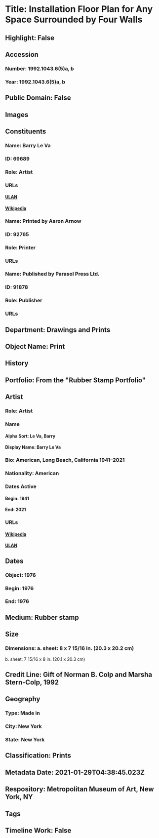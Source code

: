 # Title: Installation Floor Plan for Any Space Surrounded by Four Walls
## Highlight: False
## Accession
### Number: 1992.1043.6(5)a, b
### Year: 1992.1043.6(5)a, b
## Public Domain: False
## Images
## Constituents
### Name: Barry Le Va
### ID: 69689
### Role: Artist
### URLs
#### [ULAN](http://vocab.getty.edu/page/ulan/500004605)
#### [Wikipedia](https://www.wikidata.org/wiki/Q809059)
### Name: Printed by Aaron Arnow
### ID: 92765
### Role: Printer
### URLs
### Name: Published by Parasol Press Ltd.
### ID: 91878
### Role: Publisher
### URLs
## Department: Drawings and Prints
## Object Name: Print
## History
## Portfolio: From the "Rubber Stamp Portfolio"
## Artist
### Role: Artist
### Name
#### Alpha Sort: Le Va, Barry
#### Display Name: Barry Le Va
### Bio: American, Long Beach, California 1941–2021
### Nationality: American
### Dates Active
#### Begin: 1941
#### End: 2021
### URLs
#### [Wikipedia](https://www.wikidata.org/wiki/Q809059)
#### [ULAN](http://vocab.getty.edu/page/ulan/500004605)
## Dates
### Object: 1976
### Begin: 1976
### End: 1976
## Medium: Rubber stamp
## Size
### Dimensions: a. sheet: 8 x 7 15/16 in. (20.3 x 20.2 cm)
b. sheet: 7 15/16 x 8 in. (20.1 x 20.3 cm)
## Credit Line: Gift of Norman B. Colp and Marsha Stern-Colp, 1992
## Geography
### Type: Made in
### City: New York
### State: New York
## Classification: Prints
## Metadata Date: 2021-01-29T04:38:45.023Z
## Respository: Metropolitan Museum of Art, New York, NY
## Tags
## Timeline Work: False